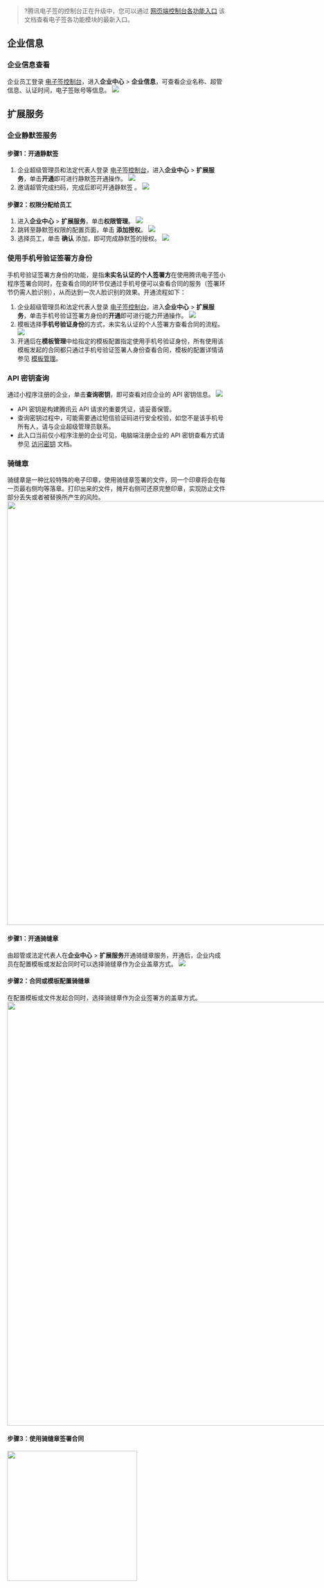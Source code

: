 >?腾讯电子签的控制台正在升级中，您可以通过 [网页端控制台各功能入口](https://cloud.tencent.com/document/product/1323/90345) 该文档查看电子签各功能模块的最新入口。

## 企业信息
### 企业信息查看
企业员工登录 [电子签控制台](https://ess.tencent.cn/company-center)，进入**企业中心** > **企业信息**，可查看企业名称、超管信息、认证时间，电子签账号等信息。
![](https://qcloudimg.tencent-cloud.cn/raw/0be27577cf392628df7ef49c0d5938a2.png)



## 扩展服务
### 企业静默签服务
#### 步骤1：开通静默签
1. 企业超级管理员和法定代表人登录 [电子签控制台](https://ess.tencent.cn/company-center)，进入**企业中心** > **扩展服务**，单击**开通**即可进行静默签开通操作。
![](https://qcloudimg.tencent-cloud.cn/raw/1a8c842fb13b0f0e9b5f0d3a5d68d041.png)
2. 邀请超管完成扫码，完成后即可开通静默签 。
![](https://qcloudimg.tencent-cloud.cn/raw/736ac9d56a37ba72d064221da8f2dcaf.png)

#### 步骤2：权限分配给员工
1. 进入**企业中心** > **扩展服务**，单击**权限管理**。
![](https://qcloudimg.tencent-cloud.cn/raw/c22b5cf8596074b2f45a2755d2719861.png)
2. 跳转至静默签权限的配置页面，单击 **添加授权**。
![](https://qcloudimg.tencent-cloud.cn/raw/da7bc924bce84a38ec79b1c6b82faf3d.png)
3. 选择员工，单击 **确认** 添加，即可完成静默签的授权。
![](https://qcloudimg.tencent-cloud.cn/raw/83d8cb63f59ab6a61c310e3c8b9928e8.jpg)

### 使用手机号验证签署方身份
手机号验证签署方身份的功能，是指**未实名认证的个人签署方**在使用腾讯电子签小程序签署合同时，在查看合同的环节仅通过手机号便可以查看合同的服务（签署环节仍需人脸识别），从而达到一次人脸识别的效果。开通流程如下：
1. 企业超级管理员和法定代表人登录 [电子签控制台](https://ess.tencent.cn/company-center)，进入**企业中心** > **扩展服务**，单击手机号验证签署方身份的**开通**即可进行能力开通操作。
![](https://qcloudimg.tencent-cloud.cn/raw/7deb80e9ad6951bccb2b8139640b4aa7.png)
2. 模板选择**手机号验证身份**的方式，未实名认证的个人签署方查看合同的流程。
![](https://qcloudimg.tencent-cloud.cn/raw/4422296b251f33635112685097edaac6.png)
3. 开通后在**模板管理**中给指定的模板配置指定使用手机号验证身份，所有使用该模板发起的合同都只通过手机号验证签署人身份查看合同，模板的配置详情请参见 [模板管理](https://cloud.tencent.com/document/product/1323/61357)。


### API 密钥查询
通过小程序注册的企业，单击**查询密钥**，即可查看对应企业的 API 密钥信息。
![](https://qcloudimg.tencent-cloud.cn/raw/4fb53db5faceefdec8ece4d76d8ebb2d.png)
<dx-alert infotype="notice" title="">
- API 密钥是构建腾讯云 API 请求的重要凭证，请妥善保管。
- 查询密钥过程中，可能需要通过短信验证码进行安全校验，如您不是该手机号所有人，请与企业超级管理员联系。
- 此入口当前仅小程序注册的企业可见，电脑端注册企业的 API 密钥查看方式请参见 [访问密钥](https://cloud.tencent.com/document/product/598/40487) 文档。
</dx-alert>

[](id:Riding-the-seam)
### 骑缝章
骑缝章是一种比较特殊的电子印章，使用骑缝章签署的文件，同一个印章将会在每一页最右侧均等落章。打印出来的文件，摊开右侧可还原完整印章，实现防止文件部分丢失或者被替换所产生的风险。
<img style="width:978px; max-width: inherit;" src="https://qcloudimg.tencent-cloud.cn/raw/c94b18dc012fe45d6af598caa7c04ca4.png" />

#### 步骤1：开通骑缝章
由超管或法定代表人在**企业中心** > **扩展服务**开通骑缝章服务，开通后，企业内成员在配置模板或发起合同时可以选择骑缝章作为企业盖章方式。
![](https://qcloudimg.tencent-cloud.cn/raw/36736e7bccb4baa7a5278022768efb27.png)

#### 步骤2：合同或模板配置骑缝章
在配置模板或文件发起合同时，选择骑缝章作为企业签署方的盖章方式。
<img style="width:978px; max-width: inherit;" src="https://qcloudimg.tencent-cloud.cn/raw/22814a910e8cf590a627e7f33b162ff1.png" />

#### 步骤3：使用骑缝章签署合同
<img style="width:300px; max-width: inherit;" src="https://qcloudimg.tencent-cloud.cn/raw/5137081593d460532275f83e67044bbb.png" />
